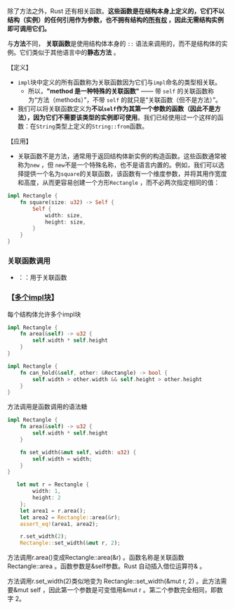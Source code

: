 除了方法之外，Rust 还有相关函数。**这些函数是在结构本身上定义的，它们不以结构（实例）的任何引用作为参数，也不拥有结构的[所有权](https://www.rustfinity.com/learn/rust/ownership) ，因此无需结构实例即可调用它们。**

与**方法**不同， **关联函数**是使用结构体本身的 `::` 语法来调用的，而不是结构体的实例。它们类似于其他语言中的**静态方法** 。

【定义】
- `impl`块中定义的所有函数称为关联函数因为它们与`impl`命名的类型相关联。
	- 所以，**"method 是一种特殊的关联函数"** —— 带 `self` 的关联函数称为“方法（methods）”，不带 `self` 的就只是“关联函数（但不是方法）”。
- 我们可以将关联函数定义为**不以`self`作为其第一个参数的函数（因此不是方法），因为它们不需要该类型的实例即可使用**。我们已经使用过一个这样的函数：在`String`类型上定义的`String::from`函数。

【应用】

- 关联函数不是方法，通常用于返回结构体新实例的构造函数。这些函数通常被称为`new` ，但 `new`不是一个特殊名称，也不是语言内置的。例如，我们可以选择提供一个名为`square`的关联函数，该函数有一个维度参数，并将其用作宽度和高度，从而更容易创建一个方形`Rectangle` ，而不必两次指定相同的值：
```rust
impl Rectangle {
    fn square(size: u32) -> Self {
        Self {
            width: size,
            height: size,
        }
    }
}
```
### 关联函数调用
- ：：用于关联函数
### 【[多个](https://rust-book.cs.brown.edu/ch05-03-method-syntax.html#multiple-impl-blocks)[impl](https://rust-book.cs.brown.edu/ch05-03-method-syntax.html#multiple-impl-blocks)[块](https://rust-book.cs.brown.edu/ch05-03-method-syntax.html#multiple-impl-blocks)】
每个结构体允许多个impl块
```rust
impl Rectangle {
    fn area(&self) -> u32 {
        self.width * self.height
    }
}

impl Rectangle {
    fn can_hold(&self, other: &Rectangle) -> bool {
        self.width > other.width && self.height > other.height
    }
}
```
方法调用是函数调用的语法糖
```rust
impl Rectangle {
    fn area(&self) -> u32 {
        self.width * self.height
    }

    fn set_width(&mut self, width: u32) {
        self.width = width;
    }
}
```

```rust
   let mut r = Rectangle { 
        width: 1,
        height: 2
    };
    let area1 = r.area();
    let area2 = Rectangle::area(&r);
    assert_eq!(area1, area2);

    r.set_width(2);
    Rectangle::set_width(&mut r, 2);
```
方法调用r.area()变成Rectangle::area(&r) 。函数名称是关联函数Rectangle::area 。函数参数是&self参数。Rust 自动插入借位运算符& 。

方法调用r.set_width(2)类似地变为 Rectangle::set_width(&mut r, 2) 。此方法需要&mut self ，因此第一个参数是可变借用&mut r 。第二个参数完全相同，即数字 2。